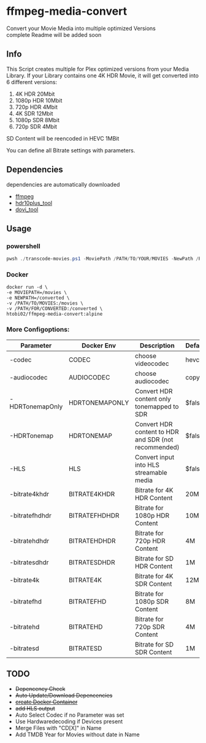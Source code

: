 # ffmpeg-media-convert
 Convert your Movie Media into multiple optimized Versions <br>
 complete Readme will be added soon

## Info
This Script creates multiple for Plex optimized versions from your Media Library.
If your Library contains one 4K HDR Movie, it will get converted into 6 different versions:
1. 4K HDR 20Mbit
2. 1080p HDR 10Mbit
3. 720p HDR 4Mbit
4. 4K SDR 12Mbit
5. 1080p SDR 8Mbit
6. 720p SDR 4Mbit

SD Content will be reencoded in HEVC 1MBit

You can define all Bitrate settings with parameters. 

## Dependencies
dependencies are automatically downloaded
- [ffmpeg](https://ffmpeg.org)
- [hdr10plus_tool](https://github.com/quietvoid/hdr10plus_tool/releases/latest)
- [dovi_tool](https://github.com/quietvoid/dovi_tool/releases/latest)

## Usage
### powershell
```powershell
pwsh ./transcode-movies.ps1 -MoviePath /PATH/TO/YOUR/MOVIES -NewPath /PATH/FOR/CONVERTED
```
### Docker
```docker
docker run -d \
-e MOVIEPATH=/movies \
-e NEWPATH=/converted \
-v /PATH/TO/MOVIES:/movies \
-v /PATH/FOR/CONVERTED:/converted \
htobi02/ffmpeg-media-convert:alpine
```

### More Configoptions:
Parameter|Docker Env|Description|Default
|---|---|---|---|
-codec|CODEC|choose videocodec|hevc
-audiocodec|AUDIOCODEC|choose audiocodec|copy
-HDRTonemapOnly|HDRTONEMAPONLY|Convert HDR content only tonemapped to SDR|$false
-HDRTonemap|HDRTONEMAP|Convert HDR content to HDR and SDR (not recommended)|$false
-HLS|HLS|Convert input into HLS streamable media|$false
-bitrate4khdr|BITRATE4KHDR|Bitrate for 4K HDR Content|20M
-bitratefhdhdr|BITRATEFHDHDR|Bitrate for 1080p HDR Content|10M
-bitratehdhdr|BITRATEHDHDR|Bitrate for 720p HDR Content|4M
-bitratesdhdr|BITRATESDHDR|Bitrate for SD HDR Content|1M
-bitrate4k|BITRATE4K|Bitrate for 4K SDR Content|12M
-bitratefhd|BITRATEFHD|Bitrate for 1080p SDR Content|8M
-bitratehd|BITRATEHD|Bitrate for 720p SDR Content|4M
-bitratesd|BITRATESD|Bitrate for SD SDR Content|1M

## TODO
- ~~Depencency Check~~
- ~~Auto Update/Download Depencencies~~
- ~~[create Docker Container](https://hub.docker.com/r/htobi02/ffmpeg-media-convert)~~
- ~~add HLS output~~
- Auto Select Codec if no Parameter was set
- Use Hardwaredecoding if Devices present
- Merge Files with "CD[X]" in Name
- Add TMDB Year for Movies without date in Name
